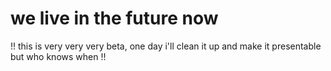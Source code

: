 # we live in the future now
!! this is very very very beta, one day i'll clean it up and make it presentable but who knows when !!
